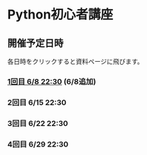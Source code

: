 # Python初心者講座

## 開催予定日時
各日時をクリックすると資料ページに飛びます。
### [1回目 6/8 22:30](https://gitpitch.com/niya1123/Python-Lecture#/) (6/8追加)
### 2回目 6/15 22:30
### 3回目 6/22 22:30
### 4回目 6/29 22:30